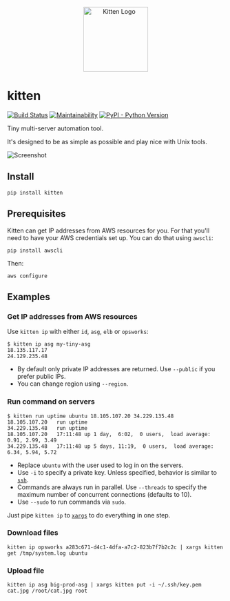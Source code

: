 <p align="center"><img alt="Kitten Logo" src="https://i.imgur.com/Rk3Vql3.png" height="150"></p>

# kitten

[![Build Status](https://travis-ci.org/hoffa/kitten.svg?branch=master)](https://travis-ci.org/hoffa/kitten) [![Maintainability](https://api.codeclimate.com/v1/badges/34e6b84000b2ab0e1bce/maintainability)](https://codeclimate.com/github/hoffa/kitten/maintainability) [![PyPI - Python Version](https://svgshare.com/i/6tK.svg)](https://pypi.org/project/kitten)

Tiny multi-server automation tool.

It's designed to be as simple as possible and play nice with Unix tools.

![Screenshot](https://i.imgur.com/QEQfOiv.png)

## Install

```Shell
pip install kitten
```

## Prerequisites

Kitten can get IP addresses from AWS resources for you. For that you'll need to have your AWS credentials set up. You can do that using `awscli`:

```Shell
pip install awscli
```

Then:

```Shell
aws configure
```

## Examples

### Get IP addresses from AWS resources

Use `kitten ip` with either `id`, `asg`, `elb` or `opsworks`:

```Shell
$ kitten ip asg my-tiny-asg
18.135.117.17
24.129.235.48
```

* By default only private IP addresses are returned. Use `--public` if you prefer public IPs.
* You can change region using `--region`.

### Run command on servers

```Shell
$ kitten run uptime ubuntu 18.105.107.20 34.229.135.48
18.105.107.20	run	uptime
34.229.135.48	run	uptime
18.105.107.20	17:11:48 up 1 day,  6:02,  0 users,  load average: 0.91, 2.99, 3.49
34.229.135.48	17:11:48 up 5 days, 11:19,  0 users,  load average: 6.34, 5.94, 5.72
```

* Replace `ubuntu` with the user used to log in on the servers.
* Use `-i` to specify a private key. Unless specified, behavior is similar to [`ssh`](http://man7.org/linux/man-pages/man1/ssh.1.html).
* Commands are always run in parallel. Use `--threads` to specify the maximum number of concurrent connections (defaults to 10).
* Use `--sudo` to run commands via `sudo`.

Just pipe `kitten ip` to [`xargs`](http://man7.org/linux/man-pages/man1/xargs.1.html) to do everything in one step.

### Download files

```Shell
kitten ip opsworks a283c671-d4c1-4dfa-a7c2-823b7f7b2c2c | xargs kitten get /tmp/system.log ubuntu
```

### Upload file

```Shell
kitten ip asg big-prod-asg | xargs kitten put -i ~/.ssh/key.pem cat.jpg /root/cat.jpg root
```
